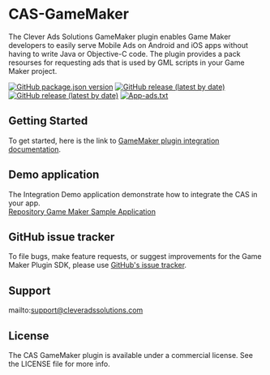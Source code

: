 # CAS-GameMaker
The Clever Ads Solutions GameMaker plugin enables Game Maker developers to easily serve Mobile Ads on Android and iOS apps without having to write Java or Objective-C code. The plugin provides a pack resourses for requesting ads that is used by GML scripts in your Game Maker project.

[![GitHub package.json version](https://img.shields.io/github/package-json/v/cleveradssolutions/CAS-GameMaker?label=GameMaker%20Package)](https://github.com/cleveradssolutions/CAS-GameMaker/releases/latest)
[![GitHub release (latest by date)](https://img.shields.io/github/v/release/CleverAdsSolutions/CAS-Android?label=CAS%20Android)](https://github.com/cleveradssolutions/CAS-Android)
[![GitHub release (latest by date)](https://img.shields.io/github/v/release/CleverAdsSolutions/CAS-iOS?label=CAS%20iOS)](https://github.com/cleveradssolutions/CAS-iOS)
[![App-ads.txt](https://img.shields.io/endpoint?url=https://raw.githubusercontent.com/cleveradssolutions/App-ads.txt/master/Shield.json)](https://github.com/cleveradssolutions/App-ads.txt)

## Getting Started
To get started, here is the link to [GameMaker plugin integration documentation](https://github.com/cleveradssolutions/CAS-GameMaker/wiki).  

## Demo application
The Integration Demo application demonstrate how to integrate the CAS in your app.  
[Repository Game Maker Sample Application](https://github.com/cleveradssolutions/CAS-GameMaker/tree/main/CAS-Project)

## GitHub issue tracker
To file bugs, make feature requests, or suggest improvements for the Game Maker Plugin SDK, please use [GitHub's issue tracker](https://github.com/cleveradssolutions/CAS-GameMaker/issues).

## Support
mailto:support@cleveradssolutions.com

## License
The CAS GameMaker plugin is available under a commercial license. See the LICENSE file for more info.
